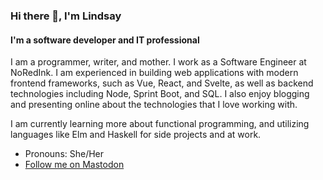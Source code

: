 ### Hi there 👋, I'm Lindsay

#### I'm a software developer and IT professional

I am a programmer, writer, and mother. I work as a Software Engineer at NoRedInk. I am experienced in building web applications with modern frontend frameworks, such as Vue, React, and Svelte, as well as backend technologies including Node, Sprint Boot, and SQL. I also enjoy blogging and presenting online about the technologies that I love working with. 

I am currently learning more about functional programming, and utilizing languages like Elm and Haskell for side projects and at work.

- Pronouns: She/Her
- <a href="https://mastodon.social/@lindsaykwardell" rel="me">Follow me on Mastodon</a>
